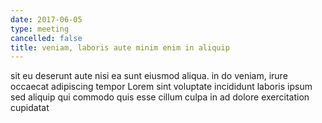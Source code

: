```yaml
---
date: 2017-06-05
type: meeting
cancelled: false
title: veniam, laboris aute minim enim in aliquip
---
```

sit eu deserunt aute nisi ea sunt eiusmod aliqua. in do veniam, irure occaecat adipiscing tempor Lorem sint voluptate incididunt laboris ipsum sed aliquip qui commodo quis esse cillum culpa in ad dolore exercitation cupidatat